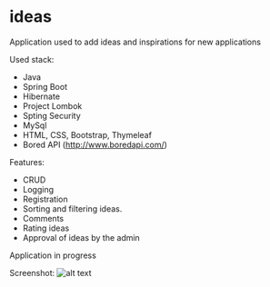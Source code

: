 # ideas

Application used to add ideas and inspirations for new applications

Used stack:
* Java
* Spring Boot
* Hibernate
* Project Lombok
* Spting Security
* MySql
* HTML, CSS, Bootstrap, Thymeleaf
* Bored API (http://www.boredapi.com/)

Features:
* CRUD
* Logging
* Registration
* Sorting and filtering ideas. 
* Comments
* Rating ideas
* Approval of ideas by the admin

Application in progress

Screenshot:
![alt text](https://user-images.githubusercontent.com/27889606/51564703-4d267280-1e90-11e9-9fb4-803c86de701d.png)
